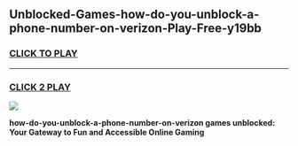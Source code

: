 
## Unblocked-Games-how-do-you-unblock-a-phone-number-on-verizon-Play-Free-y19bb
<h3>
<a href="https://premium76.site?title=how-do-you-unblock-a-phone-number-on-verizon&ref=18A1">CLICK TO PLAY</a></h3>
<hr>

<h3>
<a href="https://premium76.site?title=how-do-you-unblock-a-phone-number-on-verizon&ref=18A1">CLICK 2 PLAY</a>
  
</h3>

<a href="https://premium76.site?title=how-do-you-unblock-a-phone-number-on-verizon&ref=18A1"><img src="https://clearcache.store/games.png"></a>


**how-do-you-unblock-a-phone-number-on-verizon games unblocked: Your Gateway to Fun and Accessible Online Gaming**
